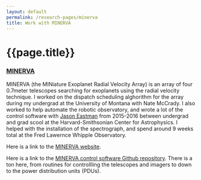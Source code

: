 ```yaml
---
layout: default
permalink: /research-pages/minerva
title: Work with MINERVA
---
```

# {{page.title}}

### [MINERVA](./research-pages/minerva.md)

MINERVA (the MINiature Exoplanet Radial Velocity Array) is an array of four 0.7meter telescopes searching for exoplanets using the radial velocity technique. I worked on the dispatch scheduling alghorithm for the array during my undergrad at the University of Montana with Nate McCrady. I also worked to help automate the robotic observatory, and wrote a lot of the control software with [Jason Eastman](https://www.cfa.harvard.edu/~jeastman/) from 2015-2016 between undergrad and grad scool at the Harvard-Smithsonian Center for Astrophysics. I helped with the installation of the spectrograph, and spend around 9 weeks total at the Fred Lawernce Whipple Observatory. 

Here is a link to the [MINERVA website](https://www.cfa.harvard.edu/minerva/).

Here is a link to the [MINERVA control software Github repository](https://github.com/MinervaCollaboration/minerva-control/tree/master). There is a ton here, from routines for controllling the telescopes and imagers to down to the power distribution units (PDUs). 


